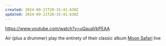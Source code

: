 ```yaml
---
created: 2024-09-21T20:15:41.638Z
updated: 2024-09-21T20:15:41.638Z
---
```

https://www.youtube.com/watch?v=uQauaVbPEAA

Air (plus a drummer) play the entirety of their classic album [Moon Safari](https://open.spotify.com/album/206GTDefY2qRMQxYXmfb0a?si=mUDZ-uofTUKlU0Azh6gE8w) live